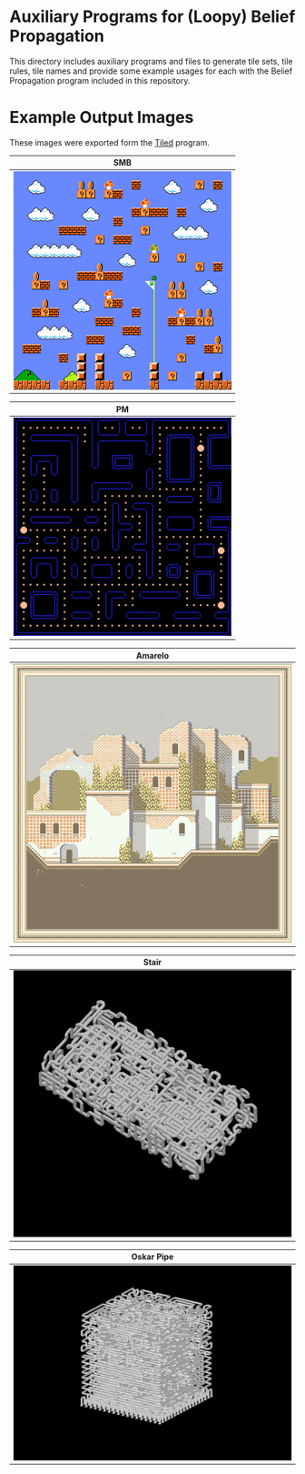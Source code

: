 Auxiliary Programs for (Loopy) Belief Propagation
===

This directory includes auxiliary programs and files to generate
tile sets, tile rules, tile names and provide some example
usages for each with the Belief Propagation program included in this
repository.

Example Output Images
===

These images were exported form the [Tiled](https://www.mapeditor.org/) program.

| SMB |
|---|
| ![smb](example_tile_collection/smb_D24_S1234.png) |

| PM |
|---|
| ![pm](example_tile_collection/pm_D32_S1234.png) |

| Amarelo |
|---|
| ![amarelo](example_tile_collection/amarelo_D42_S124.png) |

| Stair |
|---|
| ![stair](example_tile_collection/stair_X24Y12Z6.png) |

| Oskar Pipe |
|---|
| ![oskar pipe](example_tile_collection/oskar-pipe_D8.png) |

